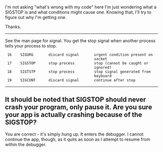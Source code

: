 

I'm not asking "what's wrong with my code" here I'm just wondering what a SIGSTOP is and what conditions might cause one.  Knowing that, I'll try to figure out why I'm getting one.

Thanks.

----

See the man page for signal. You get the stop signal when another process tells your process to stop.

    
     16    SIGURG       discard signal       urgent condition present on
                                             socket
     17    SIGSTOP      stop process         stop (cannot be caught or
                                             ignored)
     18    SIGTSTP      stop process         stop signal generated from
                                             keyboard
     19    SIGCONT      discard signal       continue after stop



----
It should be noted that SIGSTOP should never crash your program, only pause it. Are you sure your app is actually crashing because of the SIGSTOP?
----
You are correct - it's simply hung up.  It enters the debugger.  I cannot continue the app, though, as it quits as soon as I attempt to resume from within the debugger.